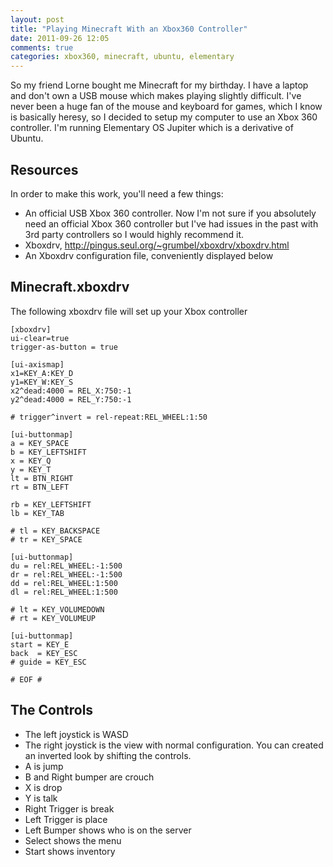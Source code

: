 ```yaml
---
layout: post
title: "Playing Minecraft With an Xbox360 Controller"
date: 2011-09-26 12:05
comments: true
categories: xbox360, minecraft, ubuntu, elementary
---
```


So my friend Lorne bought me Minecraft for my birthday. I have a laptop and
don't own a USB mouse which makes playing slightly difficult. I've never been
a huge fan of the mouse and keyboard for games, which I know is basically 
heresy, so I decided to setup my computer to use an Xbox 360 controller. I'm
running Elementary OS Jupiter which is a derivative of Ubuntu.

## Resources

In order to make this work, you'll need a few things:

- An official USB Xbox 360 controller. Now I'm not sure if you absolutely need
  an official Xbox 360 controller but I've had issues in the past with 3rd
  party controllers so I would highly recommend it.
- Xboxdrv, <http://pingus.seul.org/~grumbel/xboxdrv/xboxdrv.html>
- An Xboxdrv configuration file, conveniently displayed below

## Minecraft.xboxdrv

The following xboxdrv file will set up your Xbox controller

```
[xboxdrv]
ui-clear=true
trigger-as-button = true

[ui-axismap]
x1=KEY_A:KEY_D
y1=KEY_W:KEY_S
x2^dead:4000 = REL_X:750:-1
y2^dead:4000 = REL_Y:750:-1

# trigger^invert = rel-repeat:REL_WHEEL:1:50

[ui-buttonmap]
a = KEY_SPACE
b = KEY_LEFTSHIFT
x = KEY_Q
y = KEY_T
lt = BTN_RIGHT
rt = BTN_LEFT

rb = KEY_LEFTSHIFT
lb = KEY_TAB

# tl = KEY_BACKSPACE
# tr = KEY_SPACE

[ui-buttonmap]
du = rel:REL_WHEEL:-1:500
dr = rel:REL_WHEEL:-1:500
dd = rel:REL_WHEEL:1:500
dl = rel:REL_WHEEL:1:500

# lt = KEY_VOLUMEDOWN
# rt = KEY_VOLUMEUP

[ui-buttonmap]
start = KEY_E
back  = KEY_ESC
# guide = KEY_ESC

# EOF #
```

## The Controls

- The left joystick is WASD
- The right joystick is the view with normal configuration. You can created an
  inverted look by shifting the controls.
- A is jump
- B and Right bumper are crouch
- X is drop
- Y is talk
- Right Trigger is break
- Left Trigger is place
- Left Bumper shows who is on the server
- Select shows the menu
- Start shows inventory
